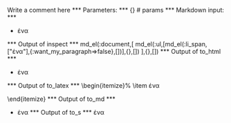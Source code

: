 Write a comment here
*** Parameters: ***
{} # params 
*** Markdown input: ***
- ένα

*** Output of inspect ***
md_el(:document,[
	md_el(:ul,[md_el(:li_span,["ένα"],{:want_my_paragraph=>false},[])],{},[])
],{},[])
*** Output of to_html ***
<ul>
<li>&#x3AD;&#x3BD;&#x3B1;</li>
</ul>
*** Output of to_latex ***
\begin{itemize}%
\item ένα

\end{itemize}
*** Output of to_md ***
- ένα
*** Output of to_s ***
ένα
